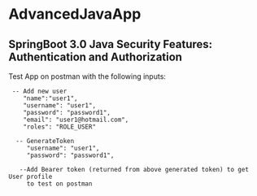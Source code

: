 # AdvancedJavaApp
## SpringBoot 3.0 Java Security Features: Authentication and Authorization

Test App on postman with the following inputs:


     -- Add new user
        "name":"user1",
        "username": "user1",
        "password": "password1",
        "email": "user1@hotmail.com",
        "roles": "ROLE_USER"

      -- GenerateToken
         "username": "user1",
         "password": "password1",

       --Add Bearer token (returned from above generated token) to get User profile
         to test on postman
